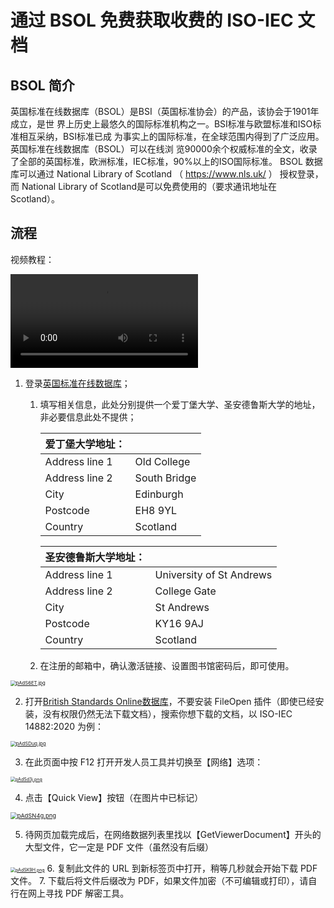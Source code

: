 # 通过 BSOL 免费获取收费的 ISO-IEC 文档

## BSOL 简介

英国标准在线数据库（BSOL）是BSI（英国标准协会）的产品，该协会于1901年成立，是世 界上历史上最悠久的国际标准机构之一。BSI标准与欧盟标准和ISO标准相互采纳，BSI标准已成 为事实上的国际标准，在全球范围内得到了广泛应用。英国标准在线数据库（BSOL）可以在线浏 览90000余个权威标准的全文，收录了全部的英国标准，欧洲标准，IEC标准，90%以上的ISO国际标准。 BSOL 数据库可以通过 National Library of Scotland （ https://www.nls.uk/ ） 授权登录，而 National Library of Scotland是可以免费使用的（要求通讯地址在Scotland）。

## 流程

视频教程：

<video src="http://sn101c7i2.hn-bkt.clouddn.com/2024-11-16%2011-57-15.mp4"></video>

1. 登录[英国标准在线数据库](https://auth.nls.uk/join/ )；

   1. 填写相关信息，此处分别提供一个爱丁堡大学、圣安德鲁斯大学的地址，非必要信息此处不提供；

      | 爱丁堡大学地址： |              |
      | ---------------- | ------------ |
      | Address line 1   | Old College  |
      | Address line 2   | South Bridge |
      | City             | Edinburgh    |
      | Postcode         | EH8 9YL      |
      | Country          | Scotland     |

      | 圣安德鲁斯大学地址： |                          |
      | -------------------- | ------------------------ |
      | Address line 1       | University of St Andrews |
      | Address line 2       | College Gate             |
      | City                 | St Andrews               |
      | Postcode             | KY16 9AJ                 |
      | Country              | Scotland                 |

   2. 在注册的邮箱中，确认激活链接、设置图书馆密码后，即可使用。

<a href="https://imgse.com/i/pAdS6ET"><img src="https://s21.ax1x.com/2024/10/21/pAdS6ET.jpg" alt="pAdS6ET.jpg" border="0" style="zoom:55%;" /></a>

2. 打开[British Standards Online数据库](https://bsol-bsigroup-com.nls.idm.oclc.org/)，不要安装 FileOpen 插件（即使已经安装，没有权限仍然无法下载文档），搜索你想下载的文档，以 ISO-IEC 14882:2020 为例：

<a href="https://imgse.com/i/pAdSDuq"><img src="https://s21.ax1x.com/2024/10/21/pAdSDuq.jpg" alt="pAdSDuq.jpg" border="0" style="zoom: 55%;" /></a>

3. 在此页面中按 F12 打开开发人员工具并切换至【网络】选项：

<a href="https://imgse.com/i/pAdSd3j"><img src="https://s21.ax1x.com/2024/10/21/pAdSd3j.png" alt="pAdSd3j.png" border="0" style="zoom: 50%;" /></a>

4. 点击【Quick View】按钮（在图片中已标记）

<a href="https://imgse.com/i/pAdSN4g"><img src="https://s21.ax1x.com/2024/10/21/pAdSN4g.png" alt="pAdSN4g.png" border="0" style="zoom: 67%;" /></a>

5. 待网页加载完成后，在网络数据列表里找以【GetViewerDocument】开头的大型文件，它一定是 PDF 文件（虽然没有后缀）

<a href="https://imgse.com/i/pAdSK9H"><img src="https://s21.ax1x.com/2024/10/21/pAdSK9H.png" alt="pAdSK9H.png" border="0" style="zoom:50%;" /></a>
6. 复制此文件的 URL 到新标签页中打开，稍等几秒就会开始下载 PDF 文件。
7. 下载后将文件后缀改为 PDF，如果文件加密（不可编辑或打印），请自行在网上寻找 PDF 解密工具。

   
